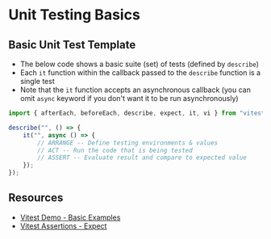# Unit Testing Basics

## Basic Unit Test Template

-   The below code shows a basic suite (set) of tests (defined by `describe`)
-   Each `it` function within the callback passed to the `describe` function is a single test
-   Note that the `it` function accepts an asynchronous callback (you can omit `async` keyword if you don't want it to be run asynchronously)

```ts
import { afterEach, beforeEach, describe, expect, it, vi } from "vitest";

describe("", () => {
    it("", async () => {
        // ARRANGE -- Define testing environments & values
        // ACT -- Run the code that is being tested
        // ASSERT -- Evaluate result and compare to expected value
    });
});
```

## Resources

-   [Vitest Demo - Basic Examples](https://github.com/vitest-dev/vitest/tree/main/examples/basic)
-   [Vitest Assertions - Expect](https://vitest.dev/api/expect.html)
